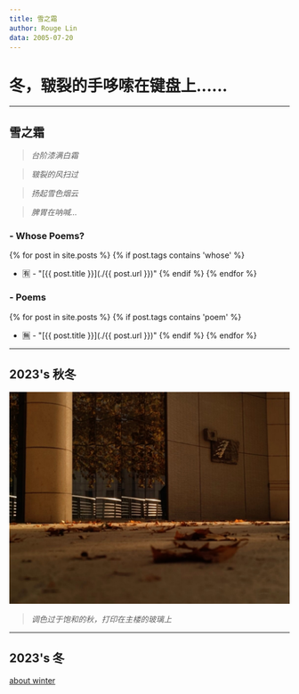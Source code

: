 ```yaml
---
title: 雪之霜
author: Rouge Lin
data: 2005-07-20
---
```

# 冬，皲裂的手哆嗦在键盘上......

----------

## 雪之霜

> *台阶漆满白霜*

> *皲裂的风扫过*

> *扬起雪色烟云*

> *脾胃在呐喊...*

### - Whose Poems?
{% for post in site.posts %}
{% if post.tags contains 'whose' %}
* 🈶 - "[{{ post.title }}](./{{ post.url }})"
  {% endif %}
  {% endfor %}

### - Poems
{% for post in site.posts %}
{% if post.tags contains 'poem' %}
* 🈚 - "[{{ post.title }}](./{{ post.url }})"
  {% endif %}
  {% endfor %}

----------

## 2023's 秋冬

![main tower's autumn](./image/shier's-autumn.jpg)

> *调色过于饱和的秋，打印在主楼的玻璃上*

---------

## 2023's 冬

[about winter](./about.html)


